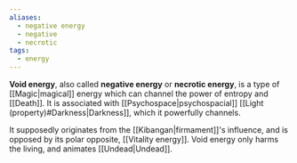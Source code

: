 ```yaml
---
aliases:
  - negative energy
  - negative
  - necrotic
tags:
  - energy
---
```

**Void energy**, also called **negative energy** or **necrotic energy**, is a type of [[Magic|magical]] energy which can channel the power of entropy and [[Death]]. It is associated with [[Psychospace|psychospacial]] [[Light (property)#Darkness|Darkness]], which it powerfully channels.

It supposedly originates from the [[Kibangan|firmament]]'s influence, and is opposed by its polar opposite, [[Vitality energy]]. Void energy only harms the living, and animates [[Undead|Undead]].